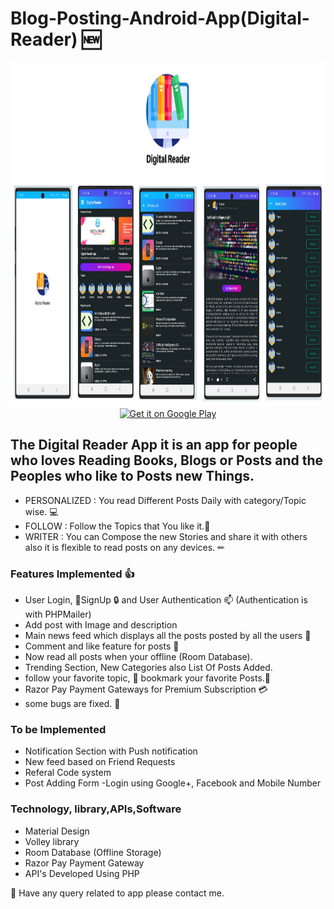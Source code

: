 # Blog-Posting-Android-App(Digital-Reader) 🆕
<p align="center">
  <img width="1000" height="550" src="Untitled_design_.png">
 <a href='https://play.google.com/store/apps/details?id=com.digital.reader&hl=en_IN&pcampaignid=pcampaignidMKT-Other-global-all-co-prtnr-py-PartBadge-Mar2515-1'><img width="350" height="150"alt='Get it on Google Play' src='https://play.google.com/intl/en_us/badges/static/images/badges/en_badge_web_generic.png'/></a>
</p>

## The Digital Reader App it is an app for people who loves Reading Books, Blogs or Posts and the Peoples who like to Posts new Things.

- PERSONALIZED : You read Different Posts Daily with category/Topic wise. 💻
- FOLLOW : Follow the Topics that You like it.🚶
- WRITER : You can Compose the new Stories and share it with others also it is flexible to read posts on any devices. ✏

### Features Implemented 👍
- User Login, 🔑SignUp 🔒 and User Authentication 📫 (Authentication is with PHPMailer)
- Add post with Image and description
- Main news feed which displays all the posts posted by all the users 📘
- Comment and like feature for posts 📕
- Now read all posts when your offline (Room Database).
- Trending Section, New Categories also List Of Posts Added.
- follow your favorite topic, 🔖 bookmark your favorite Posts.📗
- Razor Pay Payment Gateways for Premium Subscription 💳
- some bugs are fixed. 🐛


### To be Implemented 
- Notification Section with Push notification
- New feed based on Friend Requests
- Referal Code system
- Post Adding Form 
-Login using Google+, Facebook and Mobile Number

### Technology, library,APIs,Software
- Material Design 
- Volley library
- Room Database (Offline Storage)
- Razor Pay Payment Gateway
- API's Developed Using PHP 


📧 Have any query related to app please contact me.
